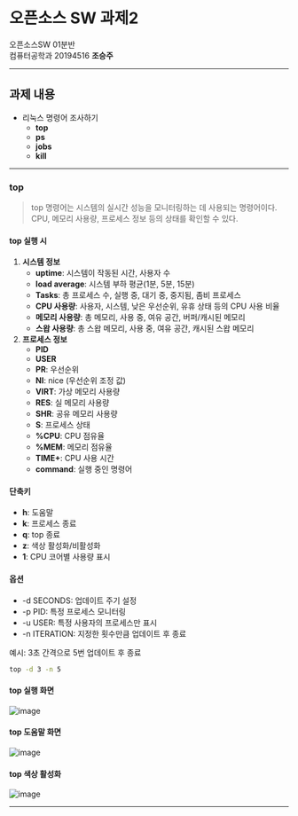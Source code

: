 # 오픈소스 SW 과제2

오픈소스SW 01분반   
컴퓨터공학과 20194516 **조승주**

---                    

## 과제 내용

- 리눅스 명령어 조사하기
  - **top**
  - **ps**
  - **jobs**
  - **kill**

---

### top

> top 명령어는 시스템의 실시간 성능을 모니터링하는 데 사용되는 명령어이다. CPU, 메모리 사용량, 프로세스 정보 등의 상태를 확인할 수 있다.

#### top 실행 시

1. **시스템 정보**   
   - **uptime**: 시스템이 작동된 시간, 사용자 수
   - **load average**: 시스템 부하 평균(1분, 5분, 15분)
   - **Tasks**: 총 프로세스 수, 실행 중, 대기 중, 중지됨, 좀비 프로세스
   - **CPU 사용량**: 사용자, 시스템, 낮은 우선순위, 유휴 상태 등의 CPU 사용 비율
   - **메모리 사용량**: 총 메모리, 사용 중, 여유 공간, 버퍼/캐시된 메모리
   - **스왑 사용량**: 총 스왑 메모리, 사용 중, 여유 공간, 캐시된 스왑 메모리
2. **프로세스 정보**
   - **PID**
   - **USER**
   - **PR**: 우선순위
   - **NI**: nice (우선순위 조정 값)
   - **VIRT**: 가상 메모리 사용량
   - **RES**: 실 메모리 사용량
   - **SHR**: 공유 메모리 사용량
   - **S**: 프로세스 상태
   - **%CPU**: CPU 점유율
   - **%MEM**: 메모리 점유율
   - **TIME+**: CPU 사용 시간
   - **command**: 실행 중인 명령어

#### 단축키

- **h**: 도움말
- **k**: 프로세스 종료
- **q**: top 종료
- **z**: 색상 활성화/비활성화
- **1**: CPU 코어별 사용량 표시

#### 옵션

- -d SECONDS: 업데이트 주기 설정
- -p PID: 특정 프로세스 모니터링
- -u USER: 특정 사용자의 프로세스만 표시
- -n ITERATION: 지정한 횟수만큼 업데이트 후 종료

예시: 3초 간격으로 5번 업데이트 후 종료
```bash
top -d 3 -n 5
```

#### top 실행 화면
![image](https://github.com/jsj3318/OpenSourceSWHomework/assets/168888761/782d1e74-2937-4077-a6f6-2d7fec2f4250)

#### top 도움말 화면
![image](https://github.com/jsj3318/OpenSourceSWHomework/assets/168888761/eecc2345-7fbb-4e68-a354-0c05d03b1b7c)

#### top 색상 활성화
![image](https://github.com/jsj3318/OpenSourceSWHomework/assets/168888761/db9ecdfd-dfe1-41e9-887d-fcd830e26a9e)

---

###
